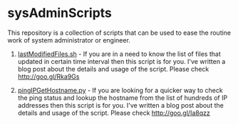 sysAdminScripts
===============

This repository is a collection of scripts that can be used to ease the routine work of system administrator or engineer.

1. [lastModifiedFiles.sh](https://github.com/sumitgoel17/sysAdminScripts/blob/master/lastModifiedFiles.sh) - If you are in a need to know the list of files that updated in certain time interval then this script is for you. I've written a blog post about the details and usage of the script. Please check http://goo.gl/Rka9Gs

2. [pingIPGetHostname.py](https://github.com/sumitgoel17/sysAdminScripts/blob/master/pingIPGetHostname.py) - If you are looking for a quicker way to check the ping status and lookup the hostname from the list of hundreds of IP addresses then this script is for you. I've written a blog post about the details and usage of the script. Please check http://goo.gl/Ia8qzz
